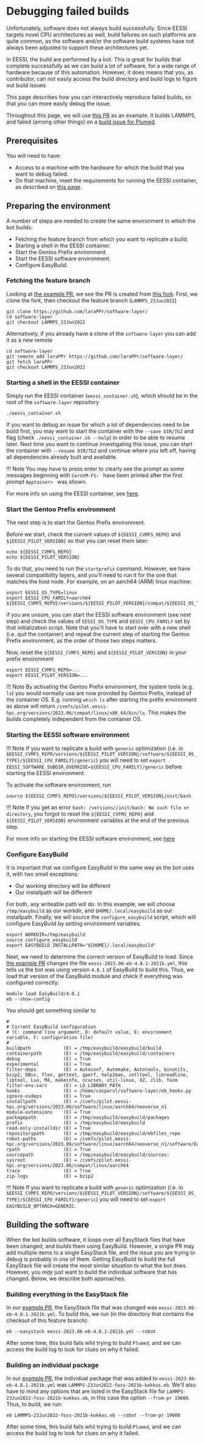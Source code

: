 # Debugging failed builds

Unfortunately, software does not always build successfully. Since EESSI targets novel CPU architectures as well, build failures on such platforms are quite common, as the software and/or the software build systems have not always been adjusted to support these architectures yet.

In EESSI, the build are performed by a bot. This is great for builds that complete successfully as we can build a lot of software, for a wide range of hardware because of this automation. However, it does means that you, as contributor, can not easily access the build directory and build logs to figure out build issues.

This page describes how you can interactively reproduce failed builds, so that you can more easily debug the issue.

Throughout this page, we will use [this PR](https://github.com/EESSI/software-layer/pull/360) as an example. It builds LAMMPS, and failed (among other things) on a [build issue for Plumed](https://github.com/EESSI/software-layer/pull/360#issuecomment-1765913105).

## Prerequisites
You will need to have:

- Access to a machine with the hardware for which the build that you want to debug failed. 
- On that machine, meet the requirements for running the EESSI container, as described on [this page](../getting_access/eessi_container.md#prerequisites).

## Preparing the environment
A number of steps are needed to create the same environment in which the bot builds.

- Fetching the feature branch from which you want to replicate a build.
- Starting a shell in the EESSI container.
- Start the Gentoo Prefix environment.
- Start the EESSI software environment.
- Configure EasyBuild.

### Fetching the feature branch
Looking at [the example PR](https://github.com/EESSI/software-layer/pull/360), we see the PR is created from [this fork](https://github.com/laraPPr/software-layer/). First, we clone the fork, then checkout the feature branch (`LAMMPS_23Jun2022`)
```
git clone https://github.com/laraPPr/software-layer/
cd software-layer
git checkout LAMMPS_23Jun2022
```
Alternatively, if you already have a clone of the `software-layer` you can add it as a new remote
```
cd software-layer
git remote add laraPPr https://github.com/laraPPr/software-layer/
git fetch laraPPr
git checkout LAMMPS_23Jun2022
```

### Starting a shell in the EESSI container
Simply run the EESSI container (`eessi_container.sh`), which should be in the root of the `software-layer` repository
```
./eessi_container.sh
```
If you want to debug an issue for which a lot of dependencies need to be build first, you may want to start the container with the `--save DIR/TGZ` and flag (check `./eessi_container.sh --help`) in order to be able to resume later. Next time you want to continue investigating this issue, you can start the container with `--resume DIR/TGZ` and continue where you left off, having all dependencies already built and available.

!!! Note
    You may have to press enter to clearly see the prompt as some messages
        beginning with `CernVM-FS: ` have been printed after the first prompt
            `Apptainer> ` was shown.

For more info on using the EESSI container, see [here](../getting_access/eessi_container.md).

### Start the Gentoo Prefix environment
The next step is to start the Gentoo Prefix environment. 

Before we start, check the current values of `${EESSI_CVMFS_REPO}` and `${EESSI_PILOT_VERSION}` so that you can reset them later:
```
echo ${EESSI_CVMFS_REPO}
echo ${EESSI_PILOT_VERSION}
```

To do that, you need to run the `startprefix` command. However, we have several compatibility layers, and you'll need to run it for the one that matches the host node. For example, on an aarch64 (ARM) linux machine:
```
export EESSI_OS_TYPE=linux
export EESSI_CPU_FAMILY=aarch64
${EESSI_CVMFS_REPO}/versions/${EESSI_PILOT_VERSION}/compat/${EESSI_OS_TYPE}/${EESSI_CPU_FAMILY}/startprefix
```

if you are unsure, you can start the EESSI software environment (see next step) and check the values of `EESSI_OS_TYPE` and `EESSI_CPU_FAMILY` set by that initialization script. Note that you'll have to start over with a new shell (i.e. quit the container) and repeat the current step of starting the Gentoo Prefix environment, as the order of those two steps matters.

Now, reset the `${EESSI_CVMFS_REPO}` and `${EESSI_PILOT_VERSION}` in your prefix environment
```
export EESSI_CVMFS_REPO=...
export EESSI_PILOT_VERSION=...
```

!!! Note
    By activating the Gentoo Prefix environment, the system tools (e.g. `ls`) you would normally use are now provided by Gentoo Prefix, instead of the container OS. E.g. running `which ls` after starting the prefix environment as above will return `/cvmfs/pilot.eessi-hpc.org/versions/2023.06/compat/linux/x86_64/bin/ls`. This makes the builds completely independent from the container OS.

### Starting the EESSI software environment
!!! Note
    If you want to replicate a build with `generic` optimization (i.e. in `$EESSI_CVMFS_REPO/versions/${EESSI_PILOT_VERSION}/software/${EESSI_OS_TYPE}/${EESSI_CPU_FAMILY}/generic`) you will need to set `export EESSI_SOFTWARE_SUBDIR_OVERRIDE=${EESSI_CPU_FAMILY}/generic` before starting the EESSI environment.

To activate the software environment, run
```
source ${EESSI_CVMFS_REPO}/versions/${EESSI_PILOT_VERSION}/init/bash
```

!!! Note
    If you get an error `bash: /versions//init/bash: No such file or directory`, you forgot to reset the `${EESSI_CVFMS_REPO}` and `${EESSI_PILOT_VERSION}` environment variables at the end of the previous step.


For more info on starting the EESSI software environment, see [here](../using_eessi/setting_up_environment.md)

### Configure EasyBuild
It is important that we configure EasyBuild in the same way as the bot uses it, with two small exceptions:

- Our working directory will be different
- Our installpath will be different

For both, any writeable path will do. In this example, we will choose `/tmp/easybuild` as our workdir, and `$HOME/.local/easybuild` as our installpath. Finally, we will source the `configure_easybuild` script, which will configure EasyBuild by setting environment variables.

```
export WORKDIR=/tmp/easybuild
source configure_easybuild
export EASYBUILD_INSTALLPATH="${HOME}/.local/easybuild"
```
Next, we need to determine the correct version of EasyBuild to load. Since [the example PR](https://github.com/EESSI/software-layer/pull/360) changes the file `eessi-2023.06-eb-4.8.1-2021b.yml`, this tells us the bot was using version `4.8.1` of EasyBuild to build this. Thus, we load that version of the EasyBuild module and check if everything was configured correctly:
```
module load EasyBuild/4.8.1
eb --show-config
```
You should get something similar to

```
#
# Current EasyBuild configuration
# (C: command line argument, D: default value, E: environment variable, F: configuration file)
#
buildpath            (E) = /tmp/easybuild/easybuild/build
containerpath        (E) = /tmp/easybuild/easybuild/containers
debug                (E) = True
experimental         (E) = True
filter-deps          (E) = Autoconf, Automake, Autotools, binutils, bzip2, DBus, flex, gettext, gperf, help2man, intltool, libreadline, libtool, Lua, M4, makeinfo, ncurses, util-linux, XZ, zlib, Yasm
filter-env-vars      (E) = LD_LIBRARY_PATH
hooks                (E) = /home/casparvl/software-layer/eb_hooks.py
ignore-osdeps        (E) = True
installpath          (E) = /cvmfs/pilot.eessi-hpc.org/versions/2023.06/software/linux/aarch64/neoverse_n1
module-extensions    (E) = True
packagepath          (E) = /tmp/easybuild/easybuild/packages
prefix               (E) = /tmp/easybuild/easybuild
read-only-installdir (E) = True
repositorypath       (E) = /tmp/easybuild/easybuild/ebfiles_repo
robot-paths          (D) = /cvmfs/pilot.eessi-hpc.org/versions/2023.06/software/linux/aarch64/neoverse_n1/software/EasyBuild/4.8.1/easybuild/easyconfigs
rpath                (E) = True
sourcepath           (E) = /tmp/easybuild/easybuild/sources:
sysroot              (E) = /cvmfs/pilot.eessi-hpc.org/versions/2023.06/compat/linux/aarch64
trace                (E) = True
zip-logs             (E) = bzip2
```

!!! Note
    If you want to replicate a build with `generic` optimization (i.e. in `$EESSI_CVMFS_REPO/versions/${EESSI_PILOT_VERSION}/software/${EESSI_OS_TYPE}/${EESSI_CPU_FAMILY}/generic`) you will need to set `export EASYBUILD_OPTARCH=GENERIC`.

## Building the software
When the bot builds software, it loops over all EasyStack files that have been changed, and builds them using EasyBuild. However, a single PR may add multiple items to a single EasyStack file, and the issue you are trying to debug is probably in _one_ of them. Getting EasyBuild to build the full EasyStack file will create the most similar situation to what the bot does. However, you _may_ just want to build the individual software that has changed. Below, we describe both approaches.

### Building everything in the EasyStack file
In our [example PR](https://github.com/EESSI/software-layer/pull/360), the EasyStack file that was changed was `eessi-2023.06-eb-4.8.1-2021b.yml`. To build this, we run (in the directory that contains the checkout of this feature branch):
```
eb --easystack eessi-2023.06-eb-4.8.1-2021b.yml --robot
```
After some time, this build fails whil trying to build `Plumed`, and we can access the build log to look for clues on why it failed.

### Building an individual package
In our [example PR](https://github.com/EESSI/software-layer/pull/360), the individual package that was added to `eessi-2023.06-eb-4.8.1-2021b.yml` was `LAMMPS-23Jun2022-foss-2021b-kokkos.eb`. We'll also have to mind any options that are listed in the EasyStack file for `LAMMPS-23Jun2022-foss-2021b-kokkos.eb`, in this case the option `--from-pr 19000`. Thus, to build, we run:
```
eb LAMMPS-23Jun2022-foss-2021b-kokkos.eb --robot --from-pr 19000
```
After some time, this build fails whil trying to build `Plumed`, and we can access the build log to look for clues on why it failed.
